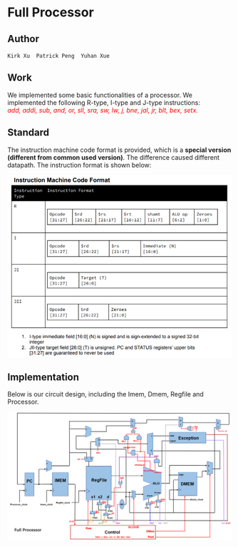 # Full Processor
## Author
    Kirk Xu  Patrick Peng  Yuhan Xue 
## Work
We implemented some basic functionalities of a processor. We implemented the following R-type, I-type and J-type instructions:    
<font color=red>_add, addi, sub, and, or, sll, sra, sw, lw, j, bne, jal, jr, blt, bex, setx._</font>   


## Standard
   The instruction machine code format is provided, which is a **special version (different from common used version)**. The difference caused different datapath. The instruction format is shown below:   

   ![](img/instruction.png)

## Implementation

Below is our circuit design, including the Imem, Dmem, Regfile and Processor.

   ![](img/full_processor.png)

 





   